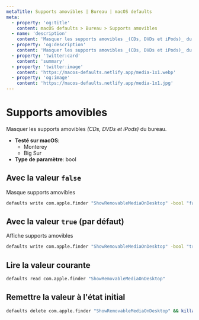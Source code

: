 ```yaml
---
metaTitle: Supports amovibles | Bureau | macOS defaults
meta:
  - property: 'og:title'
    content: macOS defaults > Bureau > Supports amovibles
  - name: 'description'
    content: 'Masquer les supports amovibles _(CDs, DVDs et iPods)_ du bureau.'
  - property: 'og:description'
    content: 'Masquer les supports amovibles _(CDs, DVDs et iPods)_ du bureau.'
  - property: 'twitter:card'
    content: 'summary'
  - property: 'twitter:image'
    content: 'https://macos-defaults.netlify.app/media-1x1.webp'
  - property: 'og:image'
    content: 'https://macos-defaults.netlify.app/media-1x1.jpg'
---
```


# Supports amovibles

Masquer les supports amovibles _(CDs, DVDs et iPods)_ du bureau.

<!-- break lists -->

- **Testé sur macOS**:
  - Monterey
  - Big Sur
- **Type de paramètre**: bool

## Avec la valeur `false`

Masque supports amovibles

```bash
defaults write com.apple.finder "ShowRemovableMediaOnDesktop" -bool "false" && killall Finder
```

## Avec la valeur `true` (par défaut)

Affiche supports amovibles

```bash
defaults write com.apple.finder "ShowRemovableMediaOnDesktop" -bool "true" && killall Finder
```

## Lire la valeur courante

```bash
defaults read com.apple.finder "ShowRemovableMediaOnDesktop"
```

## Remettre la valeur à l'état initial

```bash
defaults delete com.apple.finder "ShowRemovableMediaOnDesktop" && killall Finder
```

